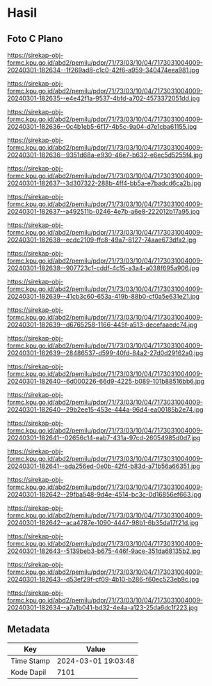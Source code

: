 # Hasil

## Foto C Plano

https://sirekap-obj-formc.kpu.go.id/abd2/pemilu/pdpr/71/73/03/10/04/7173031004009-20240301-182634--1f269ad8-c1c0-42f6-a959-340474eea981.jpg

https://sirekap-obj-formc.kpu.go.id/abd2/pemilu/pdpr/71/73/03/10/04/7173031004009-20240301-182635--e4e42f1a-9537-4bfd-a702-4573372051dd.jpg

https://sirekap-obj-formc.kpu.go.id/abd2/pemilu/pdpr/71/73/03/10/04/7173031004009-20240301-182636--0c4b1eb5-6f17-4b5c-9a04-d7e1cba61155.jpg

https://sirekap-obj-formc.kpu.go.id/abd2/pemilu/pdpr/71/73/03/10/04/7173031004009-20240301-182636--9351d68a-e930-46e7-b632-e6ec5d5255f4.jpg

https://sirekap-obj-formc.kpu.go.id/abd2/pemilu/pdpr/71/73/03/10/04/7173031004009-20240301-182637--3d307322-288b-4ff4-bb5a-e7badcd6ca2b.jpg

https://sirekap-obj-formc.kpu.go.id/abd2/pemilu/pdpr/71/73/03/10/04/7173031004009-20240301-182637--a492511b-0246-4e7b-a6e8-222012b17a95.jpg

https://sirekap-obj-formc.kpu.go.id/abd2/pemilu/pdpr/71/73/03/10/04/7173031004009-20240301-182638--ecdc2109-ffc8-49a7-8127-74aae673dfa2.jpg

https://sirekap-obj-formc.kpu.go.id/abd2/pemilu/pdpr/71/73/03/10/04/7173031004009-20240301-182638--907723c1-cddf-4c15-a3a4-a038f695a906.jpg

https://sirekap-obj-formc.kpu.go.id/abd2/pemilu/pdpr/71/73/03/10/04/7173031004009-20240301-182639--41cb3c60-653a-419b-88b0-cf0a5e631e21.jpg

https://sirekap-obj-formc.kpu.go.id/abd2/pemilu/pdpr/71/73/03/10/04/7173031004009-20240301-182639--d6765258-1166-445f-a513-decefaaedc74.jpg

https://sirekap-obj-formc.kpu.go.id/abd2/pemilu/pdpr/71/73/03/10/04/7173031004009-20240301-182639--28486537-d599-40fd-84a2-27d0d29162a0.jpg

https://sirekap-obj-formc.kpu.go.id/abd2/pemilu/pdpr/71/73/03/10/04/7173031004009-20240301-182640--6d000226-66d9-4225-b089-101b88516bb6.jpg

https://sirekap-obj-formc.kpu.go.id/abd2/pemilu/pdpr/71/73/03/10/04/7173031004009-20240301-182640--29b2ee15-453e-444a-96d4-ea00185b2e74.jpg

https://sirekap-obj-formc.kpu.go.id/abd2/pemilu/pdpr/71/73/03/10/04/7173031004009-20240301-182641--02656c14-eab7-431a-97cd-26054985d0d7.jpg

https://sirekap-obj-formc.kpu.go.id/abd2/pemilu/pdpr/71/73/03/10/04/7173031004009-20240301-182641--ada256ed-0e0b-42f4-b83d-a71b56a66351.jpg

https://sirekap-obj-formc.kpu.go.id/abd2/pemilu/pdpr/71/73/03/10/04/7173031004009-20240301-182642--29fba548-9d4e-4514-bc3c-0d16856ef663.jpg

https://sirekap-obj-formc.kpu.go.id/abd2/pemilu/pdpr/71/73/03/10/04/7173031004009-20240301-182642--aca4787e-1090-4447-98b1-6b35da17f21d.jpg

https://sirekap-obj-formc.kpu.go.id/abd2/pemilu/pdpr/71/73/03/10/04/7173031004009-20240301-182643--5139beb3-b675-446f-9ace-351da68135b2.jpg

https://sirekap-obj-formc.kpu.go.id/abd2/pemilu/pdpr/71/73/03/10/04/7173031004009-20240301-182643--d53ef29f-cf09-4b10-b286-f60ec523eb9c.jpg

https://sirekap-obj-formc.kpu.go.id/abd2/pemilu/pdpr/71/73/03/10/04/7173031004009-20240301-182634--a7a1b041-bd32-4e4a-a123-25da6dc1f223.jpg


## Metadata

| Key        | Value               |
| ---------- | ------------------- |
| Time Stamp | 2024-03-01 19:03:48 |
| Kode Dapil | 7101                |



